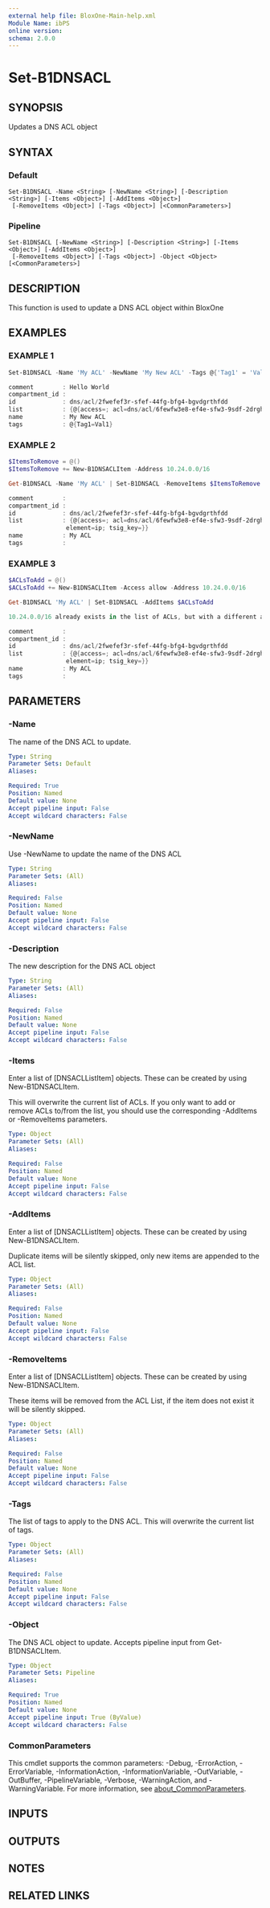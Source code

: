 ```yaml
---
external help file: BloxOne-Main-help.xml
Module Name: ibPS
online version:
schema: 2.0.0
---
```


# Set-B1DNSACL

## SYNOPSIS
Updates a DNS ACL object

## SYNTAX

### Default
```
Set-B1DNSACL -Name <String> [-NewName <String>] [-Description <String>] [-Items <Object>] [-AddItems <Object>]
 [-RemoveItems <Object>] [-Tags <Object>] [<CommonParameters>]
```

### Pipeline
```
Set-B1DNSACL [-NewName <String>] [-Description <String>] [-Items <Object>] [-AddItems <Object>]
 [-RemoveItems <Object>] [-Tags <Object>] -Object <Object> [<CommonParameters>]
```

## DESCRIPTION
This function is used to update a DNS ACL object within BloxOne

## EXAMPLES

### EXAMPLE 1
```powershell
Set-B1DNSACL -Name 'My ACL' -NewName 'My New ACL' -Tags @{'Tag1' = 'Val1'}

comment        : Hello World
compartment_id :
id             : dns/acl/2fwefef3r-sfef-44fg-bfg4-bgvdgrthfdd
list           : {@{access=; acl=dns/acl/6fewfw3e8-ef4e-sfw3-9sdf-2drghdg4ed2; address=; element=acl; tsig_key=}, @{access=allow; acl=; address=::; element=ip; tsig_key=}}
name           : My New ACL
tags           : @{Tag1=Val1}
```

### EXAMPLE 2
```powershell
$ItemsToRemove = @()
$ItemsToRemove += New-B1DNSACLItem -Address 10.24.0.0/16

Get-B1DNSACL -Name 'My ACL' | Set-B1DNSACL -RemoveItems $ItemsToRemove

comment        :
compartment_id :
id             : dns/acl/2fwefef3r-sfef-44fg-bfg4-bgvdgrthfdd
list           : {@{access=; acl=dns/acl/6fewfw3e8-ef4e-sfw3-9sdf-2drghdg4ed2; address=; element=acl; tsig_key=}, @{access=allow; acl=; address=10.0.0.0/16;
                element=ip; tsig_key=}}
name           : My ACL
tags           :
```

### EXAMPLE 3
```powershell
$ACLsToAdd = @()
$ACLsToAdd += New-B1DNSACLItem -Access allow -Address 10.24.0.0/16

Get-B1DNSACL 'My ACL' | Set-B1DNSACL -AddItems $ACLsToAdd

10.24.0.0/16 already exists in the list of ACLs, but with a different action. Updating the action to: deny

comment        :
compartment_id :
id             : dns/acl/2fwefef3r-sfef-44fg-bfg4-bgvdgrthfdd
list           : {@{access=; acl=dns/acl/6fewfw3e8-ef4e-sfw3-9sdf-2drghdg4ed2; address=; element=acl; tsig_key=}, @{access=deny; acl=; address=10.24.0.0/16; element=ip; tsig_key=}, @{access=allow; acl=; address=10.0.0.0/16;
                element=ip; tsig_key=}}
name           : My ACL
tags           :
```

## PARAMETERS

### -Name
The name of the DNS ACL to update.

```yaml
Type: String
Parameter Sets: Default
Aliases:

Required: True
Position: Named
Default value: None
Accept pipeline input: False
Accept wildcard characters: False
```

### -NewName
Use -NewName to update the name of the DNS ACL

```yaml
Type: String
Parameter Sets: (All)
Aliases:

Required: False
Position: Named
Default value: None
Accept pipeline input: False
Accept wildcard characters: False
```

### -Description
The new description for the DNS ACL object

```yaml
Type: String
Parameter Sets: (All)
Aliases:

Required: False
Position: Named
Default value: None
Accept pipeline input: False
Accept wildcard characters: False
```

### -Items
Enter a list of \[DNSACLListItem\] objects.
These can be created by using New-B1DNSACLItem.

This will overwrite the current list of ACLs.
If you only want to add or remove ACLs to/from the list, you should use the corresponding -AddItems or -RemoveItems parameters.

```yaml
Type: Object
Parameter Sets: (All)
Aliases:

Required: False
Position: Named
Default value: None
Accept pipeline input: False
Accept wildcard characters: False
```

### -AddItems
Enter a list of \[DNSACLListItem\] objects.
These can be created by using New-B1DNSACLItem.

Duplicate items will be silently skipped, only new items are appended to the ACL list.

```yaml
Type: Object
Parameter Sets: (All)
Aliases:

Required: False
Position: Named
Default value: None
Accept pipeline input: False
Accept wildcard characters: False
```

### -RemoveItems
Enter a list of \[DNSACLListItem\] objects.
These can be created by using New-B1DNSACLItem.

These items will be removed from the ACL List, if the item does not exist it will be silently skipped.

```yaml
Type: Object
Parameter Sets: (All)
Aliases:

Required: False
Position: Named
Default value: None
Accept pipeline input: False
Accept wildcard characters: False
```

### -Tags
The list of tags to apply to the DNS ACL.
This will overwrite the current list of tags.

```yaml
Type: Object
Parameter Sets: (All)
Aliases:

Required: False
Position: Named
Default value: None
Accept pipeline input: False
Accept wildcard characters: False
```

### -Object
The DNS ACL object to update.
Accepts pipeline input from Get-B1DNSACLItem.

```yaml
Type: Object
Parameter Sets: Pipeline
Aliases:

Required: True
Position: Named
Default value: None
Accept pipeline input: True (ByValue)
Accept wildcard characters: False
```

### CommonParameters
This cmdlet supports the common parameters: -Debug, -ErrorAction, -ErrorVariable, -InformationAction, -InformationVariable, -OutVariable, -OutBuffer, -PipelineVariable, -Verbose, -WarningAction, and -WarningVariable. For more information, see [about_CommonParameters](http://go.microsoft.com/fwlink/?LinkID=113216).

## INPUTS

## OUTPUTS

## NOTES

## RELATED LINKS
